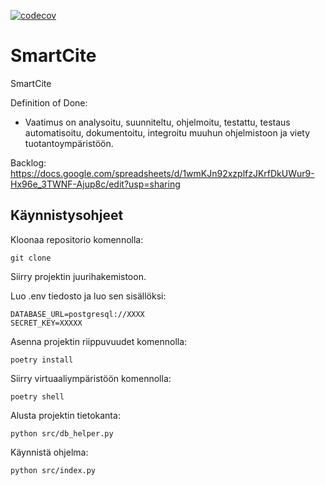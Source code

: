 [![codecov](https://codecov.io/gh/tkontt/SmartCite/graph/badge.svg?token=TP8CQ2D2LO)](https://codecov.io/gh/tkontt/SmartCite)
# SmartCite
SmartCite

Definition of Done:  
- Vaatimus on analysoitu, suunniteltu, ohjelmoitu, testattu, testaus automatisoitu, dokumentoitu, integroitu muuhun ohjelmistoon ja viety tuotantoympäristöön.

Backlog: 
https://docs.google.com/spreadsheets/d/1wmKJn92xzplfzJKrfDkUWur9-Hx96e_3TWNF-Ajup8c/edit?usp=sharing

## Käynnistysohjeet

Kloonaa repositorio komennolla:
```
git clone
```


Siirry projektin juurihakemistoon.

Luo .env tiedosto ja luo sen sisällöksi:
```
DATABASE_URL=postgresql://XXXX
SECRET_KEY=XXXXX
```


Asenna projektin riippuvuudet komennolla:
```
poetry install
```


Siirry virtuaaliympäristöön komennolla:
```
poetry shell
```


Alusta projektin tietokanta:
```
python src/db_helper.py
```

Käynnistä ohjelma:
```
python src/index.py
```


